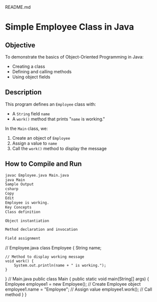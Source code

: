  README.md

# Simple Employee Class in Java

##   Objective
To demonstrate the basics of Object-Oriented Programming in Java:
- Creating a class
- Defining and calling methods
- Using object fields

## Description
This program defines an `Employee` class with:
- A `String` field `name`
- A `work()` method that prints "`name` is working."

In the `Main` class, we:
1. Create an object of `Employee`
2. Assign a value to `name`
3. Call the `work()` method to display the message

## How to Compile and Run
```bash
javac Employee.java Main.java
java Main
Sample Output
csharp
Copy
Edit
Employee is working.
Key Concepts
Class definition

Object instantiation

Method declaration and invocation

Field assignment

```
// Employee.java
class Employee {
    String name;

    // Method to display working message
    void work() {
        System.out.println(name + " is working.");
    }
}
// Main.java
public class Main {
    public static void main(String[] args) {
        Employee employee1 = new Employee();  // Create Employee object
        employee1.name = "Employee";          // Assign value
        employee1.work();                     // Call method
    }
}
```
